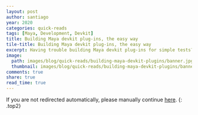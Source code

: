 ```yaml
---
layout: post
author: santiago
year: 2020
categories: quick-reads
tags: [Maya, Development, Devkit]
title: Building Maya devkit plug-ins, the easy way
tile-title: Building Maya devkit plug-ins, the easy way
excerpt: Having trouble building Maya devkit plug-ins for simple tests? Let's automate the devkit plug-in building process for Autodesk Maya and spend more time coding, instead.
image:
  path: images/blog/quick-reads/building-maya-devkit-plugins/banner.jpg
  thumbnail: images/blog/quick-reads/building-maya-devkit-plugins/banner.jpg
comments: true
share: true
read_time: true
---
```

<script>window.location.href = "https://artineering.io/blog/quick-reads/building-maya-devkit-plugins"</script>
If you are not redirected automatically, please manually continue [here](https://artineering.io/blog/quick-reads/building-maya-devkit-plugins).
{: .top2}